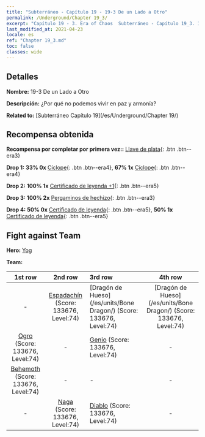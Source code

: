 ```yaml
---
title: "Subterráneo - Capítulo 19 - 19-3 De un Lado a Otro"
permalink: /Underground/Chapter 19_3/
excerpt: "Capítulo 19 - 3. Era of Chaos  Subterráneo - Capítulo 19_3. 19-3 De un Lado a Otro"
last_modified_at: 2021-04-23
locale: es
ref: "Chapter 19_3.md"
toc: false
classes: wide
---
```


## Detalles

 **Nombre:** 19-3 De un Lado a Otro

 **Descripción:** ¿Por qué no podemos vivir en paz y armonía?

 **Related to:** [Subterráneo Capítulo 19](/es/Underground/Chapter 19/)

## Recompensa obtenida

 **Recompensa por completar por primera vez::** [Llave de plata](/ItemsES/con_693/){: .btn .btn--era3}

 **Drop 1:** **33% 0x** [Cíclope](/ItemsES/unt_222/){: .btn .btn--era4}, **67% 1x** [Cíclope](/ItemsES/unt_222/){: .btn .btn--era4}

 **Drop 2:** **100% 1x** [Certificado de leyenda +1](/ItemsES/mat_74/){: .btn .btn--era5}

 **Drop 3:** **100% 2x** [Pergaminos de hechizo](/ItemsES/con_694/){: .btn .btn--era3}

 **Drop 4:** **50% 0x** [Certificado de leyenda](/ItemsES/mat_67/){: .btn .btn--era5}, **50% 1x** [Certificado de leyenda](/ItemsES/mat_67/){: .btn .btn--era5}


## Fight against Team
 **Hero:** [Yog](/es/heroes/Yog/)

 **Team:**


  | 1st row | 2nd row | 3rd row | 4th row |
  |:----:|:----:|:----|:----:|
  | - | [Espadachín](/es/units/Swordsman/) (Score: 133676, Level:74)  | [Dragón de Hueso](/es/units/Bone Dragon/) (Score: 133676, Level:74)  | [Dragón de Hueso](/es/units/Bone Dragon/) (Score: 133676, Level:74)  |
  | [Ogro](/es/units/Ogre/) (Score: 133676, Level:74)  | - | [Genio](/es/units/Genie/) (Score: 133676, Level:74)  | - |
  | [Behemoth](/es/units/Behemoth/) (Score: 133676, Level:74)  | - | - | - |
  | - | [Naga](/es/units/Naga/) (Score: 133676, Level:74)  | [Diablo](/es/units/Devil/) (Score: 133676, Level:74)  | - |


